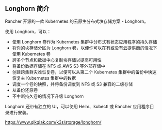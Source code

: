 ## Longhorn 简介

Rancher 开源的一款 Kubernetes 的云原生分布式块存储方案 - Longhorn。

使用 Longhorn，可以：

- 使用 Longhorn 卷作为 Kubernetes 集群中分布式有状态应用程序的持久存储
- 将你的块存储分区为 Longhorn 卷，以便你可以在有或没有云提供商的情况下使用 Kubernetes 卷
- 跨多个节点和数据中心复制块存储以提高可用性
- 将备份数据存储在 NFS 或 AWS S3 等外部存储中
- 创建跨集群灾难恢复卷，以便可以从第二个 Kubernetes 集群中的备份中快速恢复主 Kubernetes 集群中的数据
- 调度一个卷的快照，并将备份调度到 NFS 或 S3 兼容的二级存储
- 从备份还原卷
- 不中断持久卷的情况下升级 Longhorn

Longhorn 还带有独立的 UI，可以使用 Helm、kubectl 或 Rancher 应用程序目录进行安装。



<https://www.qikqiak.com/k3s/storage/longhorn/>